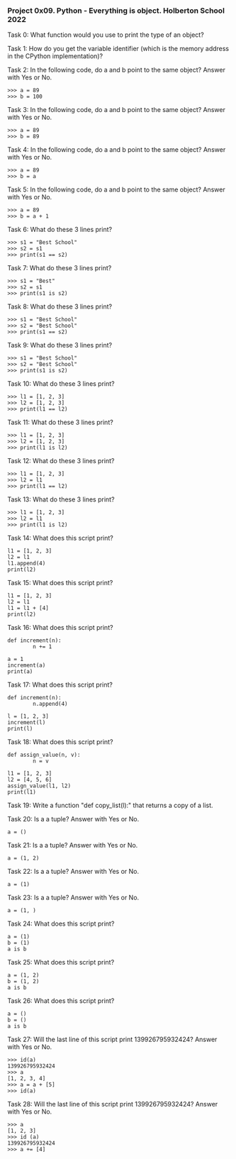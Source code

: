 ### Project 0x09. Python - Everything is object. Holberton School 2022

Task 0: What function would you use to print the type of an object?

Task 1: How do you get the variable identifier (which is the memory address in the CPython implementation)?

Task 2: In the following code, do a and b point to the same object? Answer with Yes or No.
	
    >>> a = 89
	>>> b = 100
	
Task 3: In the following code, do a and b point to the same object? Answer with Yes or No.

	>>> a = 89
	>>> b = 89
	
Task 4: In the following code, do a and b point to the same object? Answer with Yes or No.
	
    >>> a = 89
	>>> b = a
	
Task 5: In the following code, do a and b point to the same object? Answer with Yes or No.
	
    >>> a = 89
	>>> b = a + 1

Task 6: What do these 3 lines print?
	
    >>> s1 = "Best School"
	>>> s2 = s1
	>>> print(s1 == s2)

Task 7: What do these 3 lines print?
	
    >>> s1 = "Best"
	>>> s2 = s1
	>>> print(s1 is s2)

Task 8: What do these 3 lines print?
	
    >>> s1 = "Best School"
	>>> s2 = "Best School"
	>>> print(s1 == s2)

Task 9: What do these 3 lines print?
	
    >>> s1 = "Best School"
	>>> s2 = "Best School"	
	>>> print(s1 is s2)

Task 10: What do these 3 lines print?
	
    >>> l1 = [1, 2, 3]
	>>> l2 = [1, 2, 3]
	>>> print(l1 == l2)

Task 11: What do these 3 lines print?
	
    >>> l1 = [1, 2, 3]
	>>> l2 = [1, 2, 3] 
	>>> print(l1 is l2)

Task 12: What do these 3 lines print?
	
    >>> l1 = [1, 2, 3]
	>>> l2 = l1
	>>> print(l1 == l2)

Task 13: What do these 3 lines print?
	
    >>> l1 = [1, 2, 3]
	>>> l2 = l1
	>>> print(l1 is l2)

Task 14: What does this script print?
	
    l1 = [1, 2, 3]
	l2 = l1
	l1.append(4)
	print(l2)

Task 15: What does this script print?
	
    l1 = [1, 2, 3]
	l2 = l1
	l1 = l1 + [4]
	print(l2)

Task 16: What does this script print?
	
    def increment(n):
    		n += 1

	a = 1
	increment(a)
	print(a)

Task 17: What does this script print?
	
    def increment(n):
    		n.append(4)

	l = [1, 2, 3]
	increment(l)
	print(l)

Task 18: What does this script print?
	
    def assign_value(n, v):
    		n = v

	l1 = [1, 2, 3]
	l2 = [4, 5, 6]
	assign_value(l1, l2)
	print(l1)

Task 19: Write a function "def copy_list(l):" that returns a copy of a list.


Task 20: Is a a tuple? Answer with Yes or No.
	
    a = ()

Task 21: Is a a tuple? Answer with Yes or No.
	
    a = (1, 2)

Task 22: Is a a tuple? Answer with Yes or No.
	
    a = (1)

Task 23: Is a a tuple? Answer with Yes or No.
	
    a = (1, )

Task 24: What does this script print?
	
    a = (1)
	b = (1)
	a is b

Task 25: What does this script print?
	
    a = (1, 2)
	b = (1, 2)
	a is b

Task 26: What does this script print?
	
    a = ()
	b = ()
	a is b

Task 27: Will the last line of this script print 139926795932424? Answer with Yes or No.
	
    >>> id(a)
	139926795932424
	>>> a
	[1, 2, 3, 4]
	>>> a = a + [5]
	>>> id(a)

Task 28: Will the last line of this script print 139926795932424? Answer with Yes or No.
	
    >>> a
	[1, 2, 3]
	>>> id (a)
	139926795932424
	>>> a += [4]

